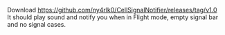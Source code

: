 Download https://github.com/ny4rlk0/CellSignalNotifier/releases/tag/v1.0
<br>
It should play sound and notify you when in Flight mode, empty signal bar and no signal cases.
